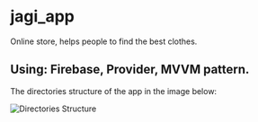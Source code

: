 # jagi_app

Online store, helps people to find the best clothes. 

## Using: Firebase, Provider, MVVM pattern. 

The directories structure of the app in the image below:

![Directories Structure](https://user-images.githubusercontent.com/62309234/154876561-40b943a1-bd74-4709-8d4a-5ce74561860a.png)

